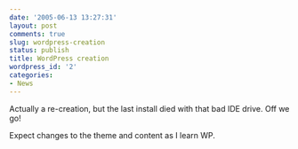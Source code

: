 ```yaml
---
date: '2005-06-13 13:27:31'
layout: post
comments: true
slug: wordpress-creation
status: publish
title: WordPress creation
wordpress_id: '2'
categories:
- News
---
```


Actually a re-creation, but the last install died with that bad IDE drive. Off we go! 

Expect changes to the theme and content as I learn WP.
